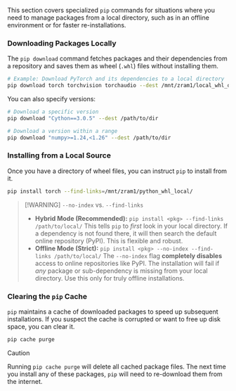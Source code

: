 This section covers specialized `pip` commands for situations where you need to manage packages from a local directory, such as in an offline environment or for faster re-installations.

### Downloading Packages Locally

The `pip download` command fetches packages and their dependencies from a repository and saves them as wheel (`.whl`) files without installing them.

```bash
# Example: Download PyTorch and its dependencies to a local directory
pip download torch torchvision torchaudio --dest /mnt/zram1/local_whl_dir/
```

You can also specify versions:
```bash
# Download a specific version
pip download "Cython==3.0.5" --dest /path/to/dir

# Download a version within a range
pip download "numpy>=1.24,<1.26" --dest /path/to/dir
```

### Installing from a Local Source

Once you have a directory of wheel files, you can instruct `pip` to install from it.

```bash
pip install torch --find-links=/mnt/zram1/python_whl_local/
```

> [!WARNING] `--no-index` vs. `--find-links`
> - **Hybrid Mode (Recommended):** `pip install <pkg> --find-links /path/to/local/`
>   This tells `pip` to *first* look in your local directory. If a dependency is not found there, it will then search the default online repository (PyPI). This is flexible and robust.
> - **Offline Mode (Strict):** `pip install <pkg> --no-index --find-links /path/to/local/`
>   The `--no-index` flag **completely disables** access to online repositories like PyPI. The installation will fail if *any* package or sub-dependency is missing from your local directory. Use this only for truly offline installations.

### Clearing the `pip` Cache

`pip` maintains a cache of downloaded packages to speed up subsequent installations. If you suspect the cache is corrupted or want to free up disk space, you can clear it.

```bash
pip cache purge
```

> [!CAUTION]
> Running `pip cache purge` will delete all cached package files. The next time you install any of these packages, `pip` will need to re-download them from the internet.

